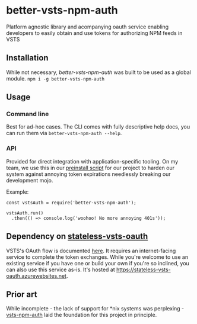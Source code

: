 # better-vsts-npm-auth
Platform agnostic library and acompanying oauth service enabling developers to easily obtain and use tokens for authorizing NPM feeds in VSTS

## Installation
While not necessary, _better-vsts-npm-auth_ was built to be used as a global module.
`npm i -g better-vsts-npm-auth`

## Usage
### Command line
Best for ad-hoc cases. The CLI comes with fully descriptive help docs, you can run them via `better-vsts-npm-auth --help`.

### API
Provided for direct integration with application-specific tooling. On my team, we use this in our [preinstall script](https://docs.npmjs.com/misc/scripts) for our project to harden our system against annoying token expirations needlessly breaking our development mojo.

Example:
```
const vstsAuth = require('better-vsts-npm-auth');

vstsAuth.run()
  .then(() => console.log('woohoo! No more annoying 401s'));
```

## Dependency on [stateless-vsts-oauth](https://github.com/zumwald/stateless-vsts-oauth)
VSTS's OAuth flow is documented [here](https://docs.microsoft.com/en-us/vsts/integrate/get-started/authentication/oauth). It requires an internet-facing service to complete the token exchanges. While you're welcome to use an existing service if you have one or build your own if you're so inclined, you can also use this service as-is. It's hosted at https://stateless-vsts-oauth.azurewebsites.net.

## Prior art
While incomplete - the lack of support for *nix systems was perplexing - [vsts-npm-auth](https://www.npmjs.com/package/vsts-npm-auth) laid the foundation for this project in principle.
